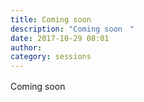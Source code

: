 ```yaml
---
title: Coming soon　
description: "Coming soon　"
date: 2017-10-29 08:01
author: 
category: sessions
---
```

Coming soon　
